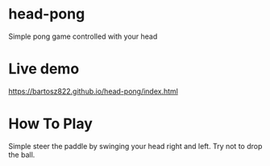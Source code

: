 # head-pong
Simple pong game controlled with your head

# Live demo
https://bartosz822.github.io/head-pong/index.html

# How To Play
Simple steer the paddle by swinging your head right and left. Try not to drop the ball.
